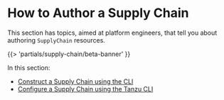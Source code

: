 # How to Author a Supply Chain

This section has topics, aimed at platform engineers, that tell you about authoring `SupplyChain`
resources.

{{> 'partials/supply-chain/beta-banner' }}

In this section:

- [Construct a Supply Chain using the CLI](./construct-with-cli.hbs.md)
- [Configure a Supply Chain using the Tanzu CLI](./configure.hbs.md)